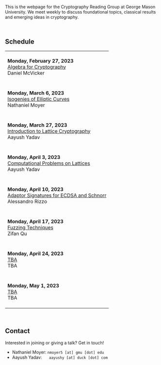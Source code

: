 <br/>

This is the webpage for the Cryptography Reading Group at George Mason University. We meet weekly to discuss foundational topics, classical results and emerging ideas in cryptography.

<br/>

## **Schedule**


|  |
|--|
| <br/>**Monday, February 27, 2023**<br/>[Algebra for Cryptography](./sp-23/talk-1)<br/>Daniel McVicker<br/><br/> |
| <br/>**Monday, March 6, 2023**<br/>[Isogenies of Elliptic Curves](./sp-23/talk-2)<br/>Nathaniel Moyer<br/><br/> |
| <br/>**Monday, March 27, 2023**<br/>[Introduction to Lattice Cryptography](./sp-23/talk-3)<br/>Aayush Yadav<br/><br/> |
| <br/>**Monday, April 3, 2023**<br/>[Computational Problems on Lattices](./sp-23/talk-4)<br/>Aayush Yadav<br/><br/> |
| <br/>**Monday, April 10, 2023**<br/>[Adaptor Signatures for ECDSA and Schnorr](/sp-23/talk-5)<br/>Alessandro Rizzo<br/><br/> |
| <br/>**Monday, April 17, 2023**<br/>[Fuzzing Techniques](/sp-23/talk-6)<br/>Zifan Qu<br/><br/> |
| <br/>**Monday, April 24, 2023**<br/>[TBA](#)<br/>TBA<br/><br/> |
| <br/>**Monday, May 1, 2023**<br/>[TBA](#)<br/>TBA<br/><br/> |

<br/>

## **Contact**

Interested in joining or giving a talk? Get in touch!

- Nathaniel Moyer:&nbsp;`nmoyer5 [at] gmu [dot] edu`
- Aayush Yadav:&nbsp;&nbsp;&nbsp;&nbsp;&nbsp;&nbsp;`aayushy [at] duck [dot] com`

<!---
A note on formatting: while there is no fixed format for maintaining this page 
yet, as a practical style emerges over the first several iterations, some level 
of consistency will also be expected.
--->
